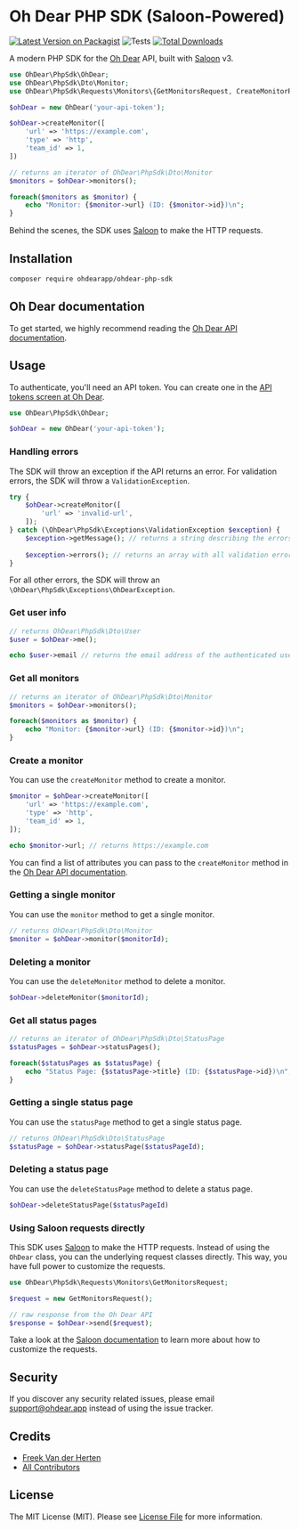 # Oh Dear PHP SDK (Saloon-Powered)

[![Latest Version on Packagist](https://img.shields.io/packagist/v/ohdearapp/ohdear-php-sdk.svg?style=flat-square)](https://packagist.org/packages/ohdearapp/ohdear-php-sdk)
![Tests](https://github.com/ohdearapp/ohdear-php-sdk/workflows/run-tests/badge.svg)
[![Total Downloads](https://img.shields.io/packagist/dt/ohdearapp/ohdear-php-sdk.svg?style=flat-square)](https://packagist.org/packages/ohdearapp/ohdear-php-sdk)

A modern PHP SDK for the [Oh Dear](https://ohdear.app) API, built with [Saloon](https://docs.saloon.dev/) v3.

```php
use OhDear\PhpSdk\OhDear;
use OhDear\PhpSdk\Dto\Monitor;
use OhDear\PhpSdk\Requests\Monitors\{GetMonitorsRequest, CreateMonitorRequest};

$ohDear = new OhDear('your-api-token');

$ohDear->createMonitor([
    'url' => 'https://example.com',
    'type' => 'http',
    'team_id' => 1,
])

// returns an iterator of OhDear\PhpSdk\Dto\Monitor
$monitors = $ohDear->monitors();

foreach($monitors as $monitor) {
    echo "Monitor: {$monitor->url} (ID: {$monitor->id})\n";
}
```

Behind the scenes, the SDK uses [Saloon](https://docs.saloon.dev) to make the HTTP requests.

## Installation

```bash
composer require ohdearapp/ohdear-php-sdk
```

## Oh Dear documentation

To get started, we highly recommend reading
the [Oh Dear API documentation](https://ohdear.app/docs/integrations/the-oh-dear-api).

## Usage

To authenticate, you'll need an API token. You can create one in
the [API tokens screen at Oh Dear](https://ohdear.app/user/api-tokens).

```php
use OhDear\PhpSdk\OhDear;

$ohDear = new OhDear('your-api-token');
```

### Handling errors

The SDK will throw an exception if the API returns an error. For validation errors, the SDK will throw a `ValidationException`.

```php
try {
    $ohDear->createMonitor([
        'url' => 'invalid-url',
    ]);
} catch (\OhDear\PhpSdk\Exceptions\ValidationException $exception) {
    $exception->getMessage(); // returns a string describing the errors
    
    $exception->errors(); // returns an array with all validation errors
}
```

For all other errors, the SDK will throw an `\OhDear\PhpSdk\Exceptions\OhDearException`.

### Get user info

```php
// returns OhDear\PhpSdk\Dto\User
$user = $ohDear->me();

echo $user->email // returns the email address of the authenticated user
```

### Get all monitors

```php
// returns an iterator of OhDear\PhpSdk\Dto\Monitor
$monitors = $ohDear->monitors();

foreach($monitors as $monitor) {
    echo "Monitor: {$monitor->url} (ID: {$monitor->id})\n";
}
```

### Create a monitor

You can use the `createMonitor` method to create a monitor.

```php 
$monitor = $ohDear->createMonitor([
    'url' => 'https://example.com',
    'type' => 'http',
    'team_id' => 1,
]);

echo $monitor->url; // returns https://example.com
```

You can find a list of attributes you can pass to the `createMonitor` method in the [Oh Dear API documentation](#oh-dear-documentation).

### Getting a single monitor

You can use the `monitor` method to get a single monitor.

```php
// returns OhDear\PhpSdk\Dto\Monitor
$monitor = $ohDear->monitor($monitorId);
```

### Deleting a monitor

You can use the `deleteMonitor` method to delete a monitor.

```php
$ohDear->deleteMonitor($monitorId);
```

### Get all status pages

```php
// returns an iterator of OhDear\PhpSdk\Dto\StatusPage
$statusPages = $ohDear->statusPages();

foreach($statusPages as $statusPage) {
    echo "Status Page: {$statusPage->title} (ID: {$statusPage->id})\n";
}
```

### Getting a single status page

You can use the `statusPage` method to get a single status page.

```php
// returns OhDear\PhpSdk\Dto\StatusPage
$statusPage = $ohDear->statusPage($statusPageId);
```

### Deleting a status page

You can use the `deleteStatusPage` method to delete a status page.

```php
$ohDear->deleteStatusPage($statusPageId)
```

### Using Saloon requests directly

This SDK uses [Saloon](https://docs.saloon.dev) to make the HTTP requests. Instead of using the `OhDear` class, you can the underlying request classes directly. This way, you have full power to customize the requests.

```php
use OhDear\PhpSdk\Requests\Monitors\GetMonitorsRequest;

$request = new GetMonitorsRequest();

// raw response from the Oh Dear API
$response = $ohDear->send($request);
```

Take a look at the [Saloon documentation](https://docs.saloon.dev) to learn more about how to customize the requests.

## Security

If you discover any security related issues, please email support@ohdear.app instead of using the issue tracker.

## Credits

- [Freek Van der Herten](https://github.com/freekmurze)
- [All Contributors](../../contributors)

## License

The MIT License (MIT). Please see [License File](LICENSE.md) for more information.
